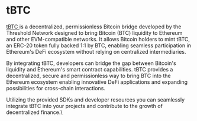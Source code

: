 # tBTC

[tBTC ](https://docs.threshold.network/applications/tbtc-v2)is a decentralized, permissionless Bitcoin bridge developed by the Threshold Network designed to bring Bitcoin (BTC) liquidity to Ethereum and other EVM-compatible networks. It allows Bitcoin holders to mint tBTC, an ERC-20 token fully backed 1:1 by BTC, enabling seamless participation in Ethereum's DeFi ecosystem without relying on centralized intermediaries.

By integrating tBTC, developers can bridge the gap between Bitcoin's liquidity and Ethereum's smart contract capabilities. tBTC provides a decentralized, secure and permissionless way to bring BTC into the Ethereum ecosystem enabling innovative DeFi applications and expanding possibilities for cross-chain interactions.&#x20;

Utilizing the provided SDKs and developer resources you can seamlessly integrate tBTC into your projects and contribute to the growth of decentralized finance.\
